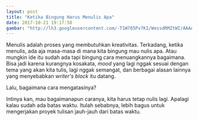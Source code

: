 ```yaml
---
layout: post
title: "Ketika Bingung Harus Menulis Apa"
date: 2017-10-21 19:17:58
gambar: "http://lh3.googleusercontent.com/-T1W705Pv7KI/WessdRMZtWI/AAAAAAAACho/XmUjoEGwULECc1j3NLG69B2LoaZ2qloWgCLcBGAs/h120/WritersBlockPic_opt_LargeWide.jpg"
---
```


Menulis adalah proses yang membutuhkan kreativitas. Terkadang, ketika menulis, ada aja masa-masa di mana kita bingung mau nulis apa. Atau mungkin ide itu sudah ada tapi bingung cara menuangkannya bagaimana. Bisa jadi karena kurangnya kosakata, _mood_ yang lagi nggak sesuai dengan tema yang akan kita tulis, lagi nggak semangat, dan berbagai alasan lainnya yang menyebabkan _writer's block_ itu datang.

Lalu, bagaimana cara mengatasinya?

Intinya kan, mau bagaimanapun caranya, kita harus tetap nulis lagi. Apalagi kalau sudah ada batas waktu. Itulah sebabnya, lebih bagus untuk mengerjakan proyek tulisan jauh-jauh dari batas waktu.